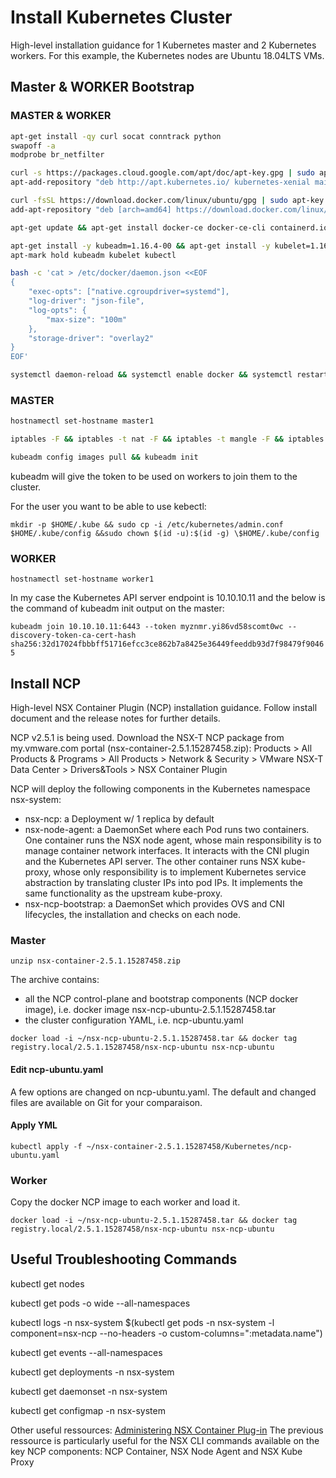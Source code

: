 # Install Kubernetes Cluster

High-level installation guidance for 1 Kubernetes master and 2 Kubernetes workers.
For this example, the Kubernetes nodes are Ubuntu 18.04LTS VMs.

## Master & WORKER Bootstrap

### MASTER & WORKER

```bash
apt-get install -qy curl socat conntrack python
swapoff -a
modprobe br_netfilter
```

```bash
curl -s https://packages.cloud.google.com/apt/doc/apt-key.gpg | sudo apt-key add
apt-add-repository "deb http://apt.kubernetes.io/ kubernetes-xenial main"
```

```bash
curl -fsSL https://download.docker.com/linux/ubuntu/gpg | sudo apt-key add -
add-apt-repository "deb [arch=amd64] https://download.docker.com/linux/ubuntu \$(lsb_release -cs) stable"
```

```bash
apt-get update && apt-get install docker-ce docker-ce-cli containerd.io

apt-get install -y kubeadm=1.16.4-00 && apt-get install -y kubelet=1.16.4-00 && apt-get install -y kubectl=1.16.4-00
apt-mark hold kubeadm kubelet kubectl

bash -c 'cat > /etc/docker/daemon.json <<EOF
{
    "exec-opts": ["native.cgroupdriver=systemd"],
    "log-driver": "json-file",
    "log-opts": {
        "max-size": "100m"
    },
    "storage-driver": "overlay2"
}
EOF'

systemctl daemon-reload && systemctl enable docker && systemctl restart docker
```

### MASTER

```bash
hostnamectl set-hostname master1

iptables -F && iptables -t nat -F && iptables -t mangle -F && iptables -X

kubeadm config images pull && kubeadm init
```

kubeadm will give the token to be used on workers to join them to the cluster.

For the user you want to be able to use kebectl:

`mkdir -p $HOME/.kube && sudo cp -i /etc/kubernetes/admin.conf $HOME/.kube/config &&sudo chown $(id -u):$(id -g) \$HOME/.kube/config`

### WORKER

`hostnamectl set-hostname worker1`

In my case the Kubernetes API server endpoint is 10.10.10.11 and the below is the command of kubeadm init output on the master:

`kubeadm join 10.10.10.11:6443 --token myznmr.yi86vd58scomt0wc --discovery-token-ca-cert-hash sha256:32d17024fbbbff51716efcc3ce862b7a8425e36449feeddb93d7f98479f90465`

## Install NCP

High-level NSX Container Plugin (NCP) installation guidance. Follow install document and the release notes for further details.

NCP v2.5.1 is being used.
Download the NSX-T NCP package from my.vmware.com portal (nsx-container-2.5.1.15287458.zip):
Products > All Products & Programs > All Products > Network & Security > VMware NSX-T Data Center > Drivers&Tools > NSX Container Plugin

NCP will deploy the following components in the Kubernetes namespace nsx-system:

- nsx-ncp: a Deployment w/ 1 replica by default
- nsx-node-agent: a DaemonSet where each Pod runs two containers. One container runs the NSX node agent, whose main responsibility is to manage container network interfaces. It interacts with the CNI plugin and the Kubernetes API server. The other container runs NSX kube-proxy, whose only responsibility is to implement Kubernetes service abstraction by translating cluster IPs into pod IPs. It implements the same functionality as the upstream kube-proxy.
- nsx-ncp-bootstrap: a DaemonSet which provides OVS and CNI lifecycles, the installation and checks on each node.

### Master

`unzip nsx-container-2.5.1.15287458.zip`

The archive contains:

- all the NCP control-plane and bootstrap components (NCP docker image), i.e. docker image nsx-ncp-ubuntu-2.5.1.15287458.tar
- the cluster configuration YAML, i.e. ncp-ubuntu.yaml

`docker load -i ~/nsx-ncp-ubuntu-2.5.1.15287458.tar && docker tag registry.local/2.5.1.15287458/nsx-ncp-ubuntu nsx-ncp-ubuntu`

#### Edit ncp-ubuntu.yaml

A few options are changed on ncp-ubuntu.yaml. The default and changed files are available on Git for your comparaison.

#### Apply YML

`kubectl apply -f ~/nsx-container-2.5.1.15287458/Kubernetes/ncp-ubuntu.yaml`

### Worker

Copy the docker NCP image to each worker and load it.

`docker load -i ~/nsx-ncp-ubuntu-2.5.1.15287458.tar && docker tag registry.local/2.5.1.15287458/nsx-ncp-ubuntu nsx-ncp-ubuntu`

## Useful Troubleshooting Commands

kubectl get nodes

kubectl get pods -o wide --all-namespaces

kubectl logs -n nsx-system $(kubectl get pods -n nsx-system -l component=nsx-ncp --no-headers -o custom-columns=":metadata.name")

kubectl get events --all-namespaces

kubectl get deployments -n nsx-system

kubectl get daemonset -n nsx-system

kubectl get configmap -n nsx-system

Other useful ressources: [Administering NSX Container Plug-in](https://docs.vmware.com/en/VMware-NSX-T-Data-Center/2.5/ncp-kubernetes/GUID-7D35C9FD-813B-43C0-ADA8-C5C82596E1C9.html)
The previous ressource is particularly useful for the NSX CLI commands available on the key NCP components: NCP Container, NSX Node Agent and NSX Kube Proxy
